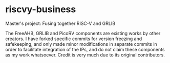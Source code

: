 # riscvy-business
Master's project: Fusing together RISC-V and GRLIB

The FreeAHB, GRLIB and PicoRV components are existing works by other creators. I have forked specific commits for version freezing and safekeeping, and only made minor modifications in separate commits in order to facilitate integration of the IPs, and do not claim these components as my work whatsoever. Credit is very much due to its original contributors.
